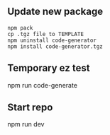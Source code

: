 ## Update new package
```
npm pack
cp .tgz file to TEMPLATE
npm uninstall code-generator
npm install code-generator.tgz
```

## Temporary ez test
npm run code-generate

## Start repo
npm run dev
